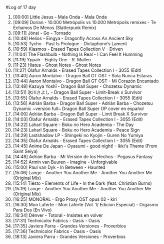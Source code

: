 #Log of 17 day

1. [00:00] Little Jesus - Mala Onda - Mala Onda
1. [09:09] Dorian - 10.000 Metrópolis vs 10.000 Metrópolis remixes - Te Echamos De Menos (Slatterpunk Remix)
1. [09:11] Jónsi - Go - Tornado
1. [10:48] Helios - Eingya - Dragonfly Across An Ancient Sky
1. [10:53] Tycho - Past Is Prologue - Dictaphone’s Lament
1. [10:59] Kiasmos - Erased Tapes Collection V - Driven
1. [11:04] The Flashbulb - Nothing Is Real - I Can Feel It Humming
1. [11:19] Yppah - Eighty One - R. Mullen
1. [11:23] Hiatus - Ghost Notes - Ghost Notes
1. [11:27] Ólafur Arnalds - Erased Tapes Collection I - 3055 (Edit)
1. [13:40] Aaron Montalvo - Dragon Ball GT OST - Sola Nunca Estaras
1. [13:44] Aaron Montalvo - Dragon Ball GT OST - Mi Corazón Encantado
1. [13:48] Kazuya Yoshī - Dragon Ball Super - Chozetsu Dynamic
1. [13:51] 氷川きよし - Dragon Ball Super - Limit-Break x Survivor
1. [13:55] Ólafur Arnalds - Erased Tapes Collection I - 3055 (Edit)
1. [13:56] Adrián Barba - Dragon Ball Super - Adrián Barba - Chozetsu Dynamic ~versión full~ Dragon Ball Super OP cover en español
1. [14:00] Adrián Barba - Dragon Ball Super - Limit Break X Survivor
1. [14:03] Ólafur Arnalds - Erased Tapes Collection I - 3055 (Edit)
1. [14:22] Laharl Square - Boku no Hero Academia - The Day
1. [14:23] Laharl Square - Boku no Hero Academia - Peace Sign
1. [14:29] Lastshadow LP - Shingeki no Kyojin - Guren No Yumiya
1. [14:35] Ólafur Arnalds - Erased Tapes Collection I - 3055 (Edit)
1. [14:45] Anime De Japan - Oyasumi - good night! - Ikki's Theme (From Saint Seiya)
1. [14:48] Adrián Barba - Mi Versión de los Hechos - Pegasus Fantasy
1. [14:52] Armin van Buuren - Imagine - Unforgivable
1. [15:00] Paul van Dyk - In Between - Haunted
1. [15:06] Lange - Another You Another Me - Another You Another Me (Original Mix)
1. [15:14] Tiësto - Elements of Life - In the Dark (feat. Christian Burns)
1. [15:19] Lange - Another You Another Me - Another You Another Me (Original Mix)
1. [16:25] MONORAL - Ergo Proxy OST opus 02 - kiri
1. [16:30] Mon Laferte - Mon Laferte (Vol. 1/ Edicion Especial) - Orgasmo Para Dos (En Vivo)
1. [16:34] Dënver - Totoral - Insistes en volver
1. [17:31] Technicolor Fabrics - Oasis - Oasis
1. [17:35] Javiera Parra - Grandes Versiones - Proverbios
1. [17:36] Technicolor Fabrics - Oasis - Oasis
1. [18:13] Javiera Parra - Grandes Versiones - Proverbios
